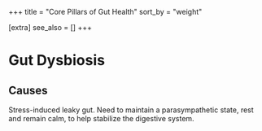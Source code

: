 +++
title = "Core Pillars of Gut Health"
sort_by = "weight"

[extra]
see_also = []
+++

# Gut Dysbiosis

## Causes
Stress-induced leaky gut. Need to maintain a parasympathetic state, rest and remain calm, to help stabilize the digestive system.
